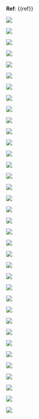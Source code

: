 **Ref**: {{ref}}

![](./Appendix_A_ib_read_lat_1.png)

![](./Appendix_A_ib_read_lat_2.png)

![](./Appendix_B1_ib_read_bw_bs.png)

![](./Appendix_B2_ib_read_bw_th.png)

![](./Appendix_C1_rpma_read_dram_lat_1.png)

![](./Appendix_C1_rpma_read_dram_lat_2.png)

![](./Appendix_C2_rpma_read_dram_bw_bs.png)

![](./Appendix_C3_rpma_read_dram_bw_th.png)

![](./Appendix_D1_rpma_read_pmem_lat_1.png)

![](./Appendix_D1_rpma_read_pmem_lat_2.png)

![](./Appendix_D2_rpma_read_pmem_bw_bs.png)

![](./Appendix_D3_rpma_read_pmem_bw_th.png)

![](./Appendix_E1_rpma_write_dram_lat_1.png)

![](./Appendix_E1_rpma_write_dram_lat_2.png)

![](./Appendix_E2_rpma_write_dram_bw_bs.png)

![](./Appendix_E3_rpma_write_dram_bw_th.png)

![](./Appendix_F1_apm_pmem_lat_1.png)

![](./Appendix_F1_apm_pmem_lat_2.png)

![](./Appendix_F2_apm_pmem_bw_bs.png)

![](./Appendix_F3_apm_pmem_bw_th.png)

![](./Appendix_G1_gpspm-rt_pmem_lat_1.png)

![](./Appendix_G1_gpspm-rt_pmem_lat_2.png)

![](./Appendix_G2_gpspm-rt_pmem_bw_bs.png)

![](./Appendix_G3_gpspm-rt_pmem_bw_th.png)

![](./Appendix_H1_gpspm_pmem_lat_1.png)

![](./Appendix_H1_gpspm_pmem_lat_2.png)

![](./Appendix_H2_gpspm_pmem_bw_bs.png)

![](./Appendix_H3_gpspm_pmem_bw_th.png)

![](./Appendix_I1_mix_pmem_lat_1.png)

![](./Appendix_I1_mix_pmem_lat_2.png)

![](./Appendix_I2_mix_pmem_bw_bs.png)

![](./Appendix_I3_mix_pmem_bw_th.png)

![](./Appendix_J1_mix_pmem_lat_1.png)

![](./Appendix_J1_mix_pmem_lat_2.png)

![](./Appendix_J2_mix_pmem_bw_bs.png)

![](./Appendix_J3_mix_pmem_bw_th.png)
